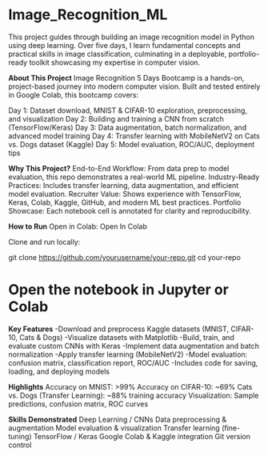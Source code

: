 # Image_Recognition_ML
This project guides through building an image recognition model in Python using deep learning. Over five days, I  learn fundamental concepts and practical skills in image classification, culminating in a deployable, portfolio-ready toolkit showcasing my expertise in computer vision.

**About This Project**
Image Recognition 5 Days Bootcamp is a hands-on, project-based journey into modern computer vision. Built and tested entirely in Google Colab, this bootcamp covers:

Day 1:
Dataset download, MNIST & CIFAR-10 exploration, preprocessing, and visualization
Day 2:
Building and training a CNN from scratch (TensorFlow/Keras)
Day 3:
Data augmentation, batch normalization, and advanced model training
Day 4:
Transfer learning with MobileNetV2 on Cats vs. Dogs dataset (Kaggle)
Day 5:
Model evaluation, ROC/AUC, deployment tips

**Why This Project?**
End-to-End Workflow: From data prep to model evaluation, this repo demonstrates a real-world ML pipeline.
Industry-Ready Practices: Includes transfer learning, data augmentation, and efficient model evaluation.
Recruiter Value: Shows experience with TensorFlow, Keras, Colab, Kaggle, GitHub, and modern ML best practices.
Portfolio Showcase: Each notebook cell is annotated for clarity and reproducibility.

**How to Run**
Open in Colab:
Open In Colab

Clone and run locally:

git clone https://github.com/yourusername/your-repo.git
cd your-repo

# Open the notebook in Jupyter or Colab
**Key Features**
-Download and preprocess Kaggle datasets (MNIST, CIFAR-10, Cats & Dogs)
-Visualize datasets with Matplotlib
-Build, train, and evaluate custom CNNs with Keras
-Implement data augmentation and batch normalization
-Apply transfer learning (MobileNetV2)
-Model evaluation: confusion matrix, classification report, ROC/AUC
-Includes code for saving, loading, and deploying models

**Highlights**
Accuracy on MNIST: >99%
Accuracy on CIFAR-10: ~69%
Cats vs. Dogs (Transfer Learning): ~88% training accuracy
Visualization: Sample predictions, confusion matrix, ROC curves

**Skills Demonstrated**
Deep Learning / CNNs
Data preprocessing & augmentation
Model evaluation & visualization
Transfer learning (fine-tuning)
TensorFlow / Keras
Google Colab & Kaggle integration
Git version control
